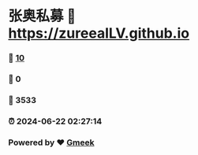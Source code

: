 # 张奥私募 :link: https://zureealLV.github.io 
### :page_facing_up: [10](https://zureealLV.github.io/tag.html) 
### :speech_balloon: 0 
### :hibiscus: 3533 
### :alarm_clock: 2024-06-22 02:27:14 
### Powered by :heart: [Gmeek](https://github.com/Meekdai/Gmeek)
